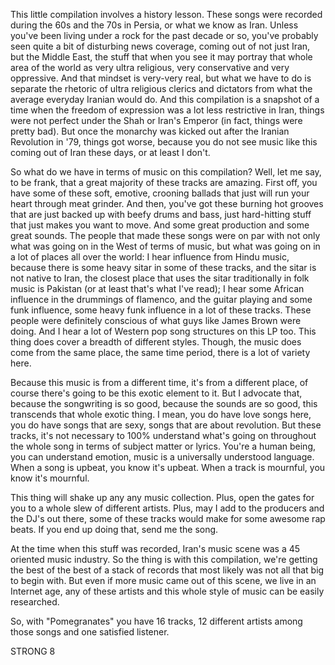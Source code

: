 This little compilation involves a history lesson. These songs were recorded during the 60s and the 70s in Persia, or what we know as Iran. Unless you've been living under a rock for the past decade or so, you've probably seen quite a bit of disturbing news coverage, coming out of not just Iran, but the Middle East, the stuff that when you see it may portray that whole area of the world as very ultra religious, very conservative and very oppressive. And that mindset is very-very real, but what we have to do is separate the rhetoric of ultra religious clerics and dictators from what the average everyday Iranian would do. And this compilation is a snapshot of a time when the freedom of expression was a lot less restrictive in Iran, things were not perfect under the Shah or Iran's Emperor (in fact, things were pretty bad). But once the monarchy was kicked out after the Iranian Revolution in '79, things got worse, because you do not see music like this coming out of Iran these days, or at least I don't.

So what do we have in terms of music on this compilation? Well, let me say, to be frank, that a great majority of these tracks are amazing. First off, you have some of these soft, emotive, crooning ballads that just will run your heart through meat grinder. And then, you've got these burning hot grooves that are just backed up with beefy drums and bass, just hard-hitting stuff that just makes you want to move. And some great production and some great sounds. The people that made these songs were on par with not only what was going on in the West of terms of music, but what was going on in a lot of places all over the world: I hear influence from Hindu music, because there is some heavy sitar in some of these tracks, and the sitar is not native to Iran, the closest place that uses the sitar traditionally in folk music is Pakistan (or at least that's what I've read); I hear some African influence in the drummings of flamenco, and the guitar playing and some funk influence, some heavy funk influence in a lot of these tracks. These people were definitely conscious of what guys like James Brown were doing. And I hear a lot of Western pop song structures on this LP too. This thing does cover a breadth of different styles. Though, the music does come from the same place, the same time period, there is a lot of variety here.

Because this music is from a different time, it's from a different place, of course there's going to be this exotic element to it. But I advocate that, because the songwriting is so good, because the sounds are so good, this transcends that whole exotic thing. I mean, you do have love songs here, you do have songs that are sexy, songs that are about revolution. But these tracks, it's not necessary to 100% understand what's going on throughout the whole song in terms of subject matter or lyrics. You're a human being, you can understand emotion, music is a universally understood language. When a song is upbeat, you know it's upbeat. When a track is mournful, you know it's mournful.

This thing will shake up any any music collection. Plus, open the gates for you to a whole slew of different artists. Plus, may I add to the producers and the DJ's out there, some of these tracks would make for some awesome rap beats. If you end up doing that, send me the song.

At the time when this stuff was recorded, Iran's music scene was a 45 oriented music industry. So the thing is with this compilation, we're getting the best of the best of a stack of records that most likely was not all that big to begin with. But even if more music came out of this scene, we live in an Internet age, any of these artists and this whole style of music can be easily researched.

So, with "Pomegranates" you have 16 tracks, 12 different artists among those songs and one satisfied listener.

STRONG 8
